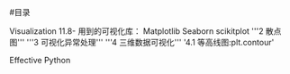 #目录

Visualization 11.8-
用到的可视化库：
Matplotlib Seaborn scikitplot
'''2 散点图'''
'''3 可视化异常处理'''
'''4 三维数据可视化'''
'4.1 等高线图:plt.contour'



Effective Python
